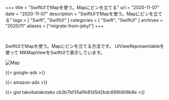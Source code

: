 +++
title =  "SwiftUIでMapを使う。Mapにピンを立てる"
url = "2020-11-07"
date = "2020-11-07"
description = "SwiftUIでMapを使う。Mapにピンを立てる"
tags = [
  "Swift", "SwiftUI"
]
categories = [
  "Swift", "SwiftUI"
]
archives = "2020/11"
aliases = ["migrate-from-jekyl"]
+++

<br>

SwiftUIでMapを使う。Mapにピンを立てる方法です。
UIViewRepresentableを使って MKMapViewをSwiftUIで表示しています。

![Map](1.gif)

<!-- Google Ads -->
{{< google-ads >}}

<!-- Amazon Ads -->
{{< amazon-ads >}}

{{< gist takoikatakotako cb2b7bf35a1fe81d5d2bdc668fd08b8e >}}
